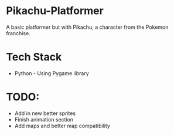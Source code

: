 # Pikachu-Platformer
A basic platformer but with Pikachu, a character from the Pokemon franchise.

# Tech Stack
- Python - Using Pygame library

# TODO:
- Add in new better sprites
- Finish animation section
- Add maps and better map compatibility
